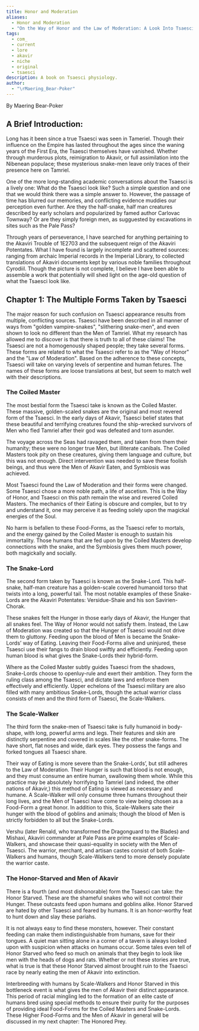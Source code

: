 ```yaml
---
title: Honor and Moderation
aliases:
  - Honor and Moderation
  - "On the Way of Honor and the Law of Moderation: A Look Into Tsaesci Physiology"
tags:
  - com_
  - current
  - lore
  - akavir
  - niche
  - original
  - tsaesci
description: A book on Tsaesci physiology.
author:
  - "\rMaering_Bear-Poker"
---
```

By Maering Bear-Poker  
## A Brief Introduction:  
Long has it been since a true Tsaesci was seen in Tameriel. Though their influence on the Empire has lasted throughout the ages since the waning years of the First Era, the Tsaesci themselves have vanished. Whether through murderous plots, reimigration to Akavir, or full assimilation into the Nibenean populace; these mysterious snake-men leave only traces of their presence here on Tamriel.  
  
One of the more long-standing academic conversations about the Tsaesci is a lively one: What do the Tsaesci look like? Such a simple question and one that we would think there was a simple answer to. However, the passage of time has blurred our memories, and conflicting evidence muddies our perception even further. Are they the half-snake, half man creatures described by early scholars and popularized by famed author Carlovac Townway? Or are they simply foreign men, as sugguested by excavations in sites such as the Pale Pass?  
  
Through years of perseverance, I have searched for anything pertaining to the Akaviri Trouble of 1E2703 and the subsequent reign of the Akaviri Potentates. What I have found is largely incomplete and scattered sources: ranging from archaic Imperial records in the Imperial Library, to collected translations of Akaviri documents kept by various noble families throughout Cyrodiil. Though the picture is not complete, I believe I have been able to assemble a work that potentially will shed light on the age-old question of what the Tsaesci look like.  
## Chapter 1: The Multiple Forms Taken by Tsaesci  
The major reason for such confusion on Tsaesci appearance results from multiple, conflicting sources. Tsaesci have been described in all manner of ways from "golden vampire-snakes", "slithering snake-men", and even shown to look no different than the Men of Tamriel. What my research has allowed me to discover is that there is truth to all of these claims! The Tsaesci are not a homogenously shaped people; they take several forms. These forms are related to what the Tsaesci refer to as the "Way of Honor" and the "Law of Moderation". Based on the adherence to these concepts, Tsaesci will take on varying levels of serpentine and human fetures. The names of these forms are loose translations at best, but seem to match well with their descriptions.  
### The Coiled Master  
The most bestial form the Tsaesci take is known as the Coiled Master. These massive, golden-scaled snakes are the original and most revered form of the Tsaesci. In the early days of Akavir, Tsaesci belief states that these beautiful and terrifying creatures found the ship-wrecked survivors of Men who fled Tamriel after their god was defeated and torn asunder.  
  
The voyage across the Seas had ravaged them, and taken from them their humanity; these were no longer true Men, but illiterate canibals. The Coiled Masters took pity on these creatures, giving them language and culture, but this was not enough. Direct intervention was needed to save these foolish beings, and thus were the Men of Akavir Eaten, and Symbiosis was achieved.  
  
Most Tsaesci found the Law of Moderation and their forms were changed. Some Tsaesci chose a more noble path, a life of ascetism. This is the Way of Honor, and Tsaesci on this path remain the wise and revered Coiled Masters. The mechanics of their Eating is obscure and complex, but to try and understand it, one may perceive it as feeding solely upon the magickal energies of the Soul.  
  
No harm is befallen to these Food-Forms, as the Tsaesci refer to mortals, and the energy gained by the Coiled Master is enough to sustain his immortality. Those humans that are fed upon by the Coiled Masters develop connections with the snake, and the Symbiosis gives them much power, both magickally and socially.  
### The Snake-Lord  
The second form taken by Tsaesci is known as the Snake-Lord. This half-snake, half-man creature has a golden-scale covered humanoid torso that twists into a long, powerful tail. The most notable examples of these Snake-Lords are the Akaviri Potentates: Versidue-Shaie and his son Savirien-Chorak.  
  
These snakes felt the Hunger in those early days of Akavir, the Hunger that all snakes feel. The Way of Honor would not satisfy them. Instead, the Law of Moderation was created so that the Hunger of Tsaesci would not drive them to gluttony. Feeding upon the blood of Men is became the Snake-Lords’ way of Eating. Leaving their Food-Forms alive and uninjured, these Tsaesci use their fangs to drain blood swiftly and efficiently. Feeding upon human blood is what gives the Snake-Lords their hybrid-form.  
  
Where as the Coiled Master subtly guides Tsaesci from the shadows, Snake-Lords choose to openluy-rule and exert their ambition. They form the ruling class among the Tsaesci, and dictate laws and enforce them effectively and efficiently. Upper echelons of the Tsaesci military are also filled with many ambitious Snake-Lords, though the actual warrior class consists of men and the third form of Tsaesci, the Scale-Walkers.  
### The Scale-Walker  
The third form the snake-men of Tsaesci take is fully humanoid in body-shape, with long, powerful arms and legs. Their features and skin are distinctly serpentine and covered in scales like the other snake-forms. The have short, flat noses and wide, dark eyes. They possess the fangs and forked tongues all Tsaesci share.  
  
Their way of Eating is more severe than the Snake-Lords’, but still adheres to the Law of Moderation. Their Hunger is such that blood is not enough, and they must consume an entire human, swallowing them whole. While this practice may be absolutely horrifying to Tamriel (and indeed, the other nations of Akavir,) this method of Eating is viewed as necessary and humane. A Scale-Walker will only consume three humans throughout their long lives, and the Men of Tsaesci have come to view being chosen as a Food-Form a great honor. In addition to this, Scale-Walkers sate their hunger with the blood of goblins and animals; though the blood of Men is strictly forbidden to all but the Snake-Lords.  
  
Vershu (later Renald, who transformed the Dragonguard to the Blades) and Mishaxi, Akaviri commander at Pale Pass are prime examples of Scale-Walkers, and showcase their quasi-equality in society with the Men of Tsaesci. The warrior, merchant, and artisan castes consist of both Scale-Walkers and humans, though Scale-Walkers tend to more densely populate the warrior caste.  
### The Honor-Starved and Men of Akavir  
There is a fourth (and most dishonorable) form the Tsaesci can take: the Honor Starved. These are the shameful snakes who will not control their Hunger. These outcasts feed upon humans and goblins alike. Honor Starved are hated by other Tsaesci and feared by humans. It is an honor-worthy feat to hunt down and slay these pariahs.  
  
It is not always easy to find these monsters, however. Their constant feeding can make them indistinguishable from humans, save for their tongues. A quiet man sitting alone in a corner of a tavern is always looked upon with suspicion when attacks on humans occur. Some tales even tell of Honor Starved who feed so much on animals that they begin to look like men with the heads of dogs and rats. Whether or not these stories are true, what is true is that these Honor Starved almost brought ruin to the Tsaesci race by nearly eating the men of Akavir into extinction.  
  
Interbreeding with humans by Scale-Walkers and Honor Starved in this bottleneck event is what gives the men of Akavir their distinct appearance. This period of racial mingling led to the formation of an elite caste of humans bred using special methods to ensure their purity for the purposes of providing ideal Food-Forms for the Coiled Masters and Snake-Lords. These Higher Food-Forms and the Men of Akavir in general will be discussed in my next chapter: The Honored Prey.